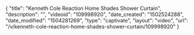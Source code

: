 {
    "title": "Kenneth Cole Reaction Home Shades Shower Curtain",
    "description": "",
    "videoid": "109998920",
    "date_created": "1502524288",
    "date_modified": "1504281269",
    "type": "captivate",
    "layout": "video",
    "url": "\/v\/kenneth-cole-reaction-home-shades-shower-curtain\/109998920"
}